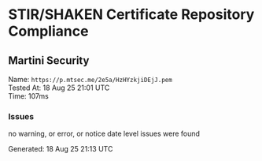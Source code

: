 # STIR/SHAKEN Certificate Repository Compliance

## Martini Security

Name: `https://p.mtsec.me/2e5a/HzHYzkjiDEjJ.pem`\
Tested At: 18 Aug 25 21:01 UTC\
Time: 107ms

### Issues

no warning, or error, or notice date level issues were found

Generated: 18 Aug 25 21:13 UTC